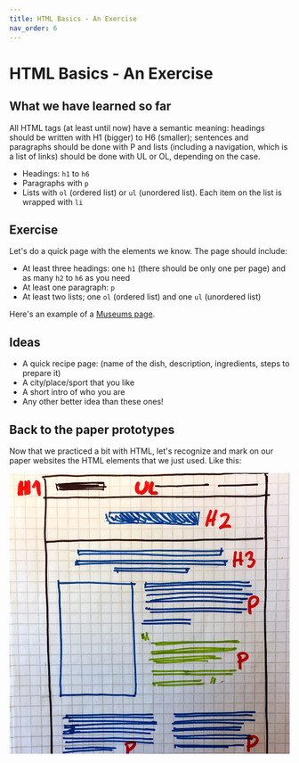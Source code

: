 ```yaml
---
title: HTML Basics - An Exercise
nav_order: 6
---
```


# HTML Basics  - An Exercise

## What we have learned so far

All HTML tags (at least until now) have a semantic meaning: headings should be written with H1 (bigger) to H6 (smaller); sentences and paragraphs should be done with P and lists (including a navigation, which is a list of links) should be done with UL or OL, depending on the case.

- Headings: `h1` to `h6`
- Paragraphs with `p`
- Lists with `ol` (ordered list) or `ul` (unordered list). Each item on the list is wrapped with `li`

## Exercise

Let's do a quick page with the elements we know. The page should include:

- At least three headings: one `h1` (there should be only one per page) and as many `h2` to `h6` as you need
- At least one paragraph: `p`
- At least two lists; one `ol` (ordered list) and one `ul` (unordered list)

Here's an example of a [Museums page]().

## Ideas

- A quick recipe page: (name of the dish, description, ingredients, steps to prepare it)
- A city/place/sport that you like
- A short intro of who you are
- Any other better idea than these ones!

## Back to the paper prototypes

Now that we practiced a bit with HTML, let's recognize and mark on our paper websites the HTML elements that we just used. Like this:

![Paper prototype](prototype.jpg)

